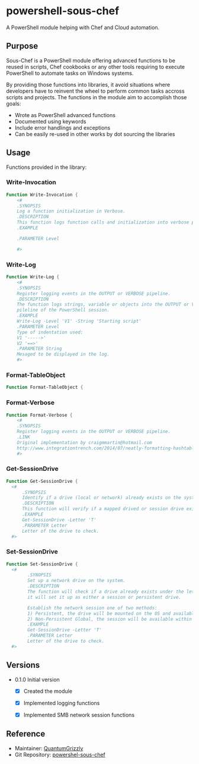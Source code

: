 # powershell-sous-chef
A PowerShell module helping with Chef and Cloud automation.

## Purpose
Sous-Chef is a PowerShell module offering advanced functions to be reused in scripts, Chef cookbooks or any other tools requiring to execute PowerShell to automate tasks on Windows systems.

By providing those functions into libraries, it avoid situations where developers have to reinvent the wheel to perform common tasks accross scripts and projects. The functions in the module aim to accomplish those goals:
 - Wrote as PowerShell advanced functions
 - Documented using keywords
 - Include error handlings and exceptions
 - Can be easily re-used in other works by dot sourcing the libraries


## Usage
Functions provided in the library:

### Write-Invocation

```PowerShell
Function Write-Invocation {
	<#
	.SYNOPSIS
	Log a function initialization in Verbose.
	.DESCRIPTION
	This function logs function calls and initialization into verbose pipeline.
	.EXAMPLE

	.PARAMETER Level

	#>
```

### Write-Log
```PowerShell
Function Write-Log {
	<#
	.SYNOPSIS
	Register logging events in the OUTPUT or VERBOSE pipeline.
	.DESCRIPTION
	The function logs strings, variable or objects into the OUTPUT or VERBORSE
	pileline of the PowerShell session.
	.EXAMPLE
	Write-Log -Level 'V1' -String 'Starting script'
	.PARAMETER Level
	Type of indentation used:
	V1 '----->'
	V2 '==>'
	.PARAMETER String
	Mesaged to be displayed in the log.
	#>
```

### Format-TableObject
```PowerShell
Function Format-TableObject {
```

### Format-Verbose
```PowerShell
Function Format-Verbose {
	<#
	.SYNOPSIS
	Register logging events in the OUTPUT or VERBOSE pipeline.
	.LINK
	Original implementation by craigmmartin@hotmail.com
	http://www.integrationtrench.com/2014/07/neatly-formatting-hashtable-in-verbose.html
	#>
```

### Get-SessionDrive
```PowerShell
Function Get-SessionDrive {
  <#
	  .SYNOPSIS
	  Identify if a drive (local or network) already exists on the system.
	  .DESCRIPTION
	  This function will verify if a mapped drived or session drive exists on the OS
	  .EXAMPLE
	  Get-SessionDrive -Letter 'T'
	  .PARAMETER Letter
	  Letter of the drive to check.
  #>
```

### Set-SessionDrive
```PowerShell
Function Set-SessionDrive {
  <#
		.SYNOPSIS
		Set up a network drive on the system.
		.DESCRIPTION
		The function will check if a drive already exists under the letter. If not
		it will set it up as either a session or persistent drive.

		Establish the network session one of two methods:
		1) Persistent, the drive will be mounted on the OS and available to all
		2) Non-Persistent Global, the session will be available within PowerShell
		.EXAMPLE
		Get-SessionDrive -Letter 'T'
		.PARAMETER Letter
		Letter of the drive to check.
  #>
```


## Versions
* 0.1.0 Initial version
  - [x] Created the module
  - [x] Implemented logging functions
  - [x] Implemented SMB network session functions


## Reference
  - Maintainer: [QuantumGrizzly][1]
  - Git Repository: [powershel-sous-chef][2]



[1]: https://github.com/QuantumGrizzly
[2]: https://github.com/QuantumGrizzly/powershell-sous-chef
